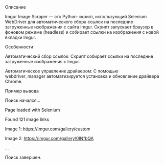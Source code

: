 Описание

Imgur Image Scraper — это Python-скрипт, использующий Selenium WebDriver для автоматического сбора ссылок на последние загруженные изображения с сайта Imgur. Скрипт запускает браузер в фоновом режиме (headless) и собирает ссылки на изображения с новой вкладки Imgur.


Особенности

Автоматический сбор ссылок: Скрипт собирает ссылки на последние загруженные изображения с Imgur.

Автоматическое управление драйвером: С помощью webdriver_manager автоматизируется установка и обновление драйвера Chrome.

Пример вывода

Поиск начался...

Page loaded with Selenium

Found 121 image links

Image 1: https://imgur.com/gallery/custom

Image 2: https://imgur.com/gallery/0INfbQA

...

Поиск завершен.

